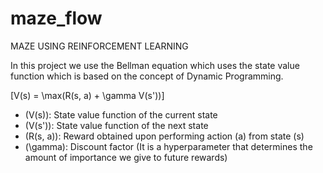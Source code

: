 # maze_flow

MAZE USING REINFORCEMENT LEARNING

In this project we use the Bellman equation which uses the state value function which is based on the concept of Dynamic Programming.

\[V(s) = \max(R(s, a) + \gamma V(s'))\]

- \(V(s)\): State value function of the current state
- \(V(s')\): State value function of the next state
- \(R(s, a)\): Reward obtained upon performing action \(a\) from state \(s\)
- \(\gamma\): Discount factor (It is a hyperparameter that determines the amount of importance we give to future rewards)

